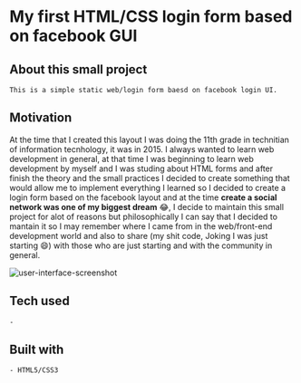# My first HTML/CSS login form based on facebook GUI

## About this small project

    This is a simple static web/login form baesd on facebook login UI.

## Motivation

At the time that I created this layout I was doing the 11th grade in technitian of information tecnhology, it was in 2015. I always wanted to learn web development in general, at that time I was beginning to learn web development by myself and I was studing  about HTML forms and after finish the theory and the small practices I decided to create something that would allow me to implement everything I learned so I decided to create a login form based on the facebook layout and at the time **create a social network was one of my biggest dream** :joy:, I decide to maintain this small project for alot of reasons but philosophically I can say that I decided to mantain it so I may remember where I came from in the web/front-end development world and also to share (my shit code, Joking I was just starting :smile:) with those who are just starting and with the community in general.


![user-interface-screenshot](https://user-images.githubusercontent.com/16385746/50683488-e5140780-101a-11e9-8450-3c6c61f1384c.PNG) 

## Tech used
    - 

## Built with
    - HTML5/CSS3

                                                                                                                                         
